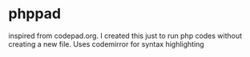 phppad
======

inspired from codepad.org. I created this just to run php codes without creating a new file. Uses codemirror for syntax highlighting